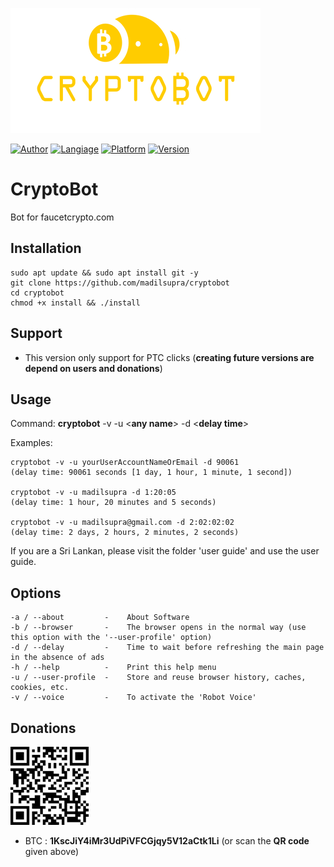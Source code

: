 ![CryptoBot](cryptobot-data/logo.png)

[![Author](https://img.shields.io/badge/coded%20by-madil%20supra-yellow)](https://github.com/madilsupra)  [![Langiage](https://img.shields.io/badge/language-python3-geen)](https://python.org)  [![Platform](https://img.shields.io/badge/os%20platform-linux-blue)](https://github.com/madilsupra/cryptobot) [![Version](https://img.shields.io/badge/version-1.0-red)](https://github.com/madilsupra/cryptobot)

# CryptoBot

Bot for faucetcrypto.com

Installation
-------------
    sudo apt update && sudo apt install git -y
    git clone https://github.com/madilsupra/cryptobot
    cd cryptobot
    chmod +x install && ./install
    
Support
-------
- This version only support for PTC clicks
  (**creating future versions are depend on users and donations**)

Usage
-----
Command:
   **cryptobot** -v -u <**any name**> -d <**delay time**>

Examples:

    cryptobot -v -u yourUserAccountNameOrEmail -d 90061
    (delay time: 90061 seconds [1 day, 1 hour, 1 minute, 1 second])
    
    cryptobot -v -u madilsupra -d 1:20:05
    (delay time: 1 hour, 20 minutes and 5 seconds)
    
    cryptobot -v -u madilsupra@gmail.com -d 2:02:02:02
    (delay time: 2 days, 2 hours, 2 minutes, 2 seconds)
If you are a Sri Lankan, please visit the folder 'user guide' and use the user guide.

Options
-------
    -a / --about         -    About Software
    -b / --browser       -    The browser opens in the normal way (use this option with the '--user-profile' option)
    -d / --delay         -    Time to wait before refreshing the main page in the absence of ads
    -h / --help          -    Print this help menu
    -u / --user-profile  -    Store and reuse browser history, caches, cookies, etc.
    -v / --voice         -    To activate the 'Robot Voice'

Donations
---------
[![QR Code](cryptobot-data/QR.png)](https://github.com/madilsupra/cryptobot)
- BTC : **1KscJiY4iMr3UdPiVFCGjqy5V12aCtk1Li** (or scan the **QR code** given above)

